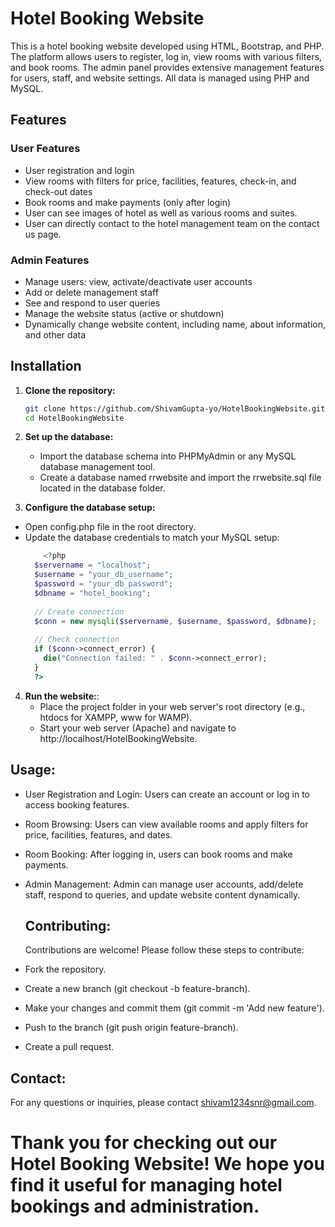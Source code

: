 # Hotel Booking Website

This is a hotel booking website developed using HTML, Bootstrap, and PHP. The platform allows users to register, log in, view rooms with various filters, and book rooms. The admin panel provides extensive management features for users, staff, and website settings. All data is managed using PHP and MySQL.

## Features

### User Features
- User registration and login
- View rooms with filters for price, facilities, features, check-in, and check-out dates
- Book rooms and make payments (only after login)
- User can see images of hotel as well as various rooms and suites.
- User can directly contact to the hotel management team on the contact us page.

### Admin Features
- Manage users: view, activate/deactivate user accounts
- Add or delete management staff
- See and respond to user queries
- Manage the website status (active or shutdown)
- Dynamically change website content, including name, about information, and other data

## Installation

1. **Clone the repository:**
   ```sh
   git clone https://github.com/ShivamGupta-yo/HotelBookingWebsite.git
   cd HotelBookingWebsite

2. **Set up the database:**
   * Import the database schema into PHPMyAdmin or any MySQL database management tool.
   * Create a database named rrwebsite and import the rrwebsite.sql file located in the database folder.
  
3. **Configure the database setup:**
  * Open config.php file in the root directory.
  * Update the database credentials to match your MySQL setup:
    ```php
        <?php
      $servername = "localhost";
      $username = "your_db_username";
      $password = "your_db_password";
      $dbname = "hotel_booking";
      
      // Create connection
      $conn = new mysqli($servername, $username, $password, $dbname);
      
      // Check connection
      if ($conn->connect_error) {
        die("Connection failed: " . $conn->connect_error);
      }
      ?>


4. **Run the website:**:
   * Place the project folder in your web server's root directory (e.g., htdocs for XAMPP, www for WAMP).
   * Start your web server (Apache) and navigate to http://localhost/HotelBookingWebsite.
  

## Usage: 
* User Registration and Login: Users can create an account or log in to access booking features.
* Room Browsing: Users can view available rooms and apply filters for price, facilities, features, and dates.
* Room Booking: After logging in, users can book rooms and make payments.
* Admin Management: Admin can manage user accounts, add/delete staff, respond to queries, and update website content dynamically.

  ## Contributing:
  Contributions are welcome! Please follow these steps to contribute:

* Fork the repository.
* Create a new branch (git checkout -b feature-branch).
* Make your changes and commit them (git commit -m 'Add new feature').
* Push to the branch (git push origin feature-branch).
* Create a pull request.

## Contact: 
For any questions or inquiries, please contact shivam1234snr@gmail.com.

# Thank you for checking out our Hotel Booking Website! We hope you find it useful for managing hotel bookings and administration.



